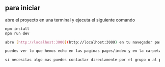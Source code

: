
## para iniciar
abre el proyecto en una terminal y ejecuta el siguiente comando

```bash
npm install
npm run dev

abre [http://localhost:3000](http://localhost:3000) en tu navegador para ver los resultados

puedes ver lo que hemos echo en las paginas pages/index y en la carpeta  "componentes"

si necesitas algo mas puedes contactar directamente por el grupo o al privado
